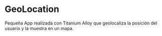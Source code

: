 # GeoLocation

Pequeña App realizada con Titanium Alloy que geolocaliza la posición del usuario y la muestra en un mapa.
